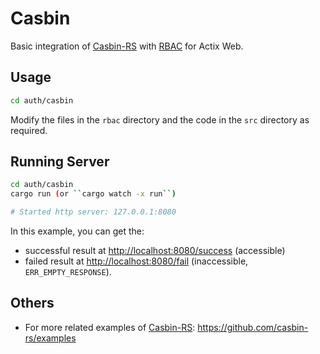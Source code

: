 # Casbin

Basic integration of [Casbin-RS](https://github.com/casbin/casbin-rs) with [RBAC](https://en.wikipedia.org/wiki/Role-based_access_control) for Actix Web.

## Usage

```sh
cd auth/casbin
```

Modify the files in the `rbac` directory and the code in the `src` directory as required.

## Running Server

```sh
cd auth/casbin
cargo run (or ``cargo watch -x run``)

# Started http server: 127.0.0.1:8080
```

In this example, you can get the:

- successful result at [http://localhost:8080/success](http://localhost:8080/success) (accessible)
- failed result at [http://localhost:8080/fail](http://localhost:8080/fail) (inaccessible, `ERR_EMPTY_RESPONSE`).

## Others

- For more related examples of [Casbin-RS](https://github.com/casbin/casbin-rs): <https://github.com/casbin-rs/examples>
